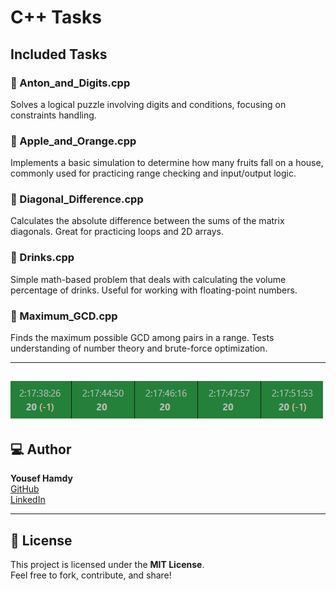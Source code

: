 # C++ Tasks

## Included Tasks

### 📁 Anton_and_Digits.cpp  
Solves a logical puzzle involving digits and conditions, focusing on constraints handling.

### 📁 Apple_and_Orange.cpp  
Implements a basic simulation to determine how many fruits fall on a house, commonly used for practicing range checking and input/output logic.

### 📁 Diagonal_Difference.cpp  
Calculates the absolute difference between the sums of the matrix diagonals. Great for practicing loops and 2D arrays.

### 📁 Drinks.cpp  
Simple math-based problem that deals with calculating the volume percentage of drinks. Useful for working with floating-point numbers.

### 📁 Maximum_GCD.cpp  
Finds the maximum possible GCD among pairs in a range. Tests understanding of number theory and brute-force optimization.

---
![Tasks Screenshot](https://github.com/yousef-788/MindCloud/blob/main/C%2B%2B%20Tasks/assets/Validation.png)
---

## 💻 Author

**Yousef Hamdy**  
[GitHub](https://github.com/yousef-788)  
[LinkedIn](https://www.linkedin.com/in/yousef-hamdy-ee)

---

## 📄 License

This project is licensed under the **MIT License**.  
Feel free to fork, contribute, and share!
